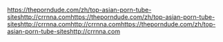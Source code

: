 https://theporndude.com/zh/top-asian-porn-tube-siteshttp://crrnna.comhttps://theporndude.com/zh/top-asian-porn-tube-siteshttp://crrnna.comhttp://crrnna.comhttps://theporndude.com/zh/top-asian-porn-tube-siteshttp://crrnna.com
